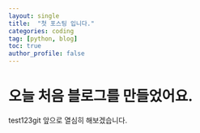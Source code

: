 ```yaml
---
layout: single
title:  "첫 포스팅 입니다."
categories: coding
tag: [python, blog]
toc: true
author_profile: false
---
```


# 오늘 처음 블로그를 만들었어요.
test123git
앞으로 열심히 해보겠습니다.
